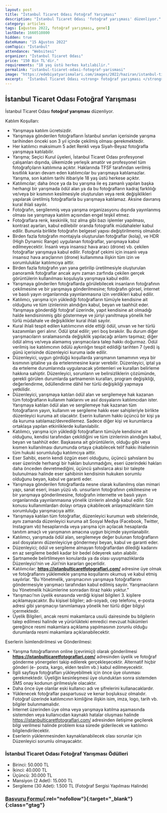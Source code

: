 ```yaml
---
layout: post
title: "İstanbul Ticaret Odası Fotoğraf Yarışması"
description: "İstanbul Ticaret Odası 'fotoğraf yarışması' düzenliyor."
category: articles
tags: [ağustos 2022, fotoğraf yarışması, genel]
lastDate: 1660510800
hidden: true
dateHuman: "15 Ağustos 2022"
comTopic: "İstanbul"
attendance: "Websitesi"
organizer: "İstanbul Ticaret Odası"
price: "150 Bin TL'dir."
requirements: "18 yaş üstü herkes katılabilir."
permalink: "istanbul-ticaret-odasi-fotograf-yarismasi"
image: "https://edebiyatyarismalari.com/images/2022/haziran/istanbul-ticaret-odasi-fotograf-yarismasi.jpg"
excerpt:  "İstanbul Ticaret Odası <strong> fotoğraf yarışması </strong> düzenliyor."
---
```


## İstanbul Ticaret Odası Fotoğraf Yarışması
İstanbul Ticaret Odası **fotoğraf yarışması** düzenliyor.  

Katılım Koşulları:
- Yarışmaya katılım ücretsizdir.
- Yarışmaya gönderilen fotoğrafların İstanbul sınırları içerisinde yarışma tarihinden önceki son 3 yıl içinde çekilmiş olması gerekmektedir.
- Her katılımcı maksimum 5 adet Renkli veya Siyah-Beyaz fotoğrafla yarışmaya katılabilir.
- Yarışma; Seçici Kurul üyeleri, İstanbul Ticaret Odası profesyonel çalışanları dışında, ülkemizde yerleşik amatör ve profesyonel tüm fotoğrafçıların katılımına açıktır. Haklarında TFSF tarafından verilmiş kısıtlılık kararı devam eden katılımcılar bu yarışmaya katılamazlar. Yarışma, son katılım tarihi itibariyle 18 yaş üstü herkese açıktır.
- Katılımcılar; daha önce ya da bu yarışma ile eş zamanlı yapılan başka herhangi bir yarışmada ödül alan ya da bu fotoğrafların kadraj farklılığı ve/veya bir kısmının kesilmesiyle oluşturulan veya renk değişiklikleri yapılarak üretilmiş fotoğraflarla bu yarışmaya katılamaz. Aksine davranış kural ihlali sayılır.
- Fotoğrafın, sergilenmiş veya yarışma organizasyonu dışında yayınlanmış olması ise yarışmaya katılım açısından engel teşkil etmez.
- Fotoğraflara renk, keskinlik, toz alma gibi bazı işlemler yapılması, kontrast ayarları, kabul edilebilir oranda fotografik müdahaleler kabul edilir. Bununla birlikte fotoğrafın belgesel yapısı değiştirilmemiş olmalıdır.
- Birden fazla fotoğrafın montajıyla oluşturulan fotoğraflar (kolaj), ve HDR (High Dynamic Range) uygulanan fotoğraflar, yarışmaya kabul edilmeyecektir. İnsanlı veya insansız hava aracı (drone) vb. çekilen fotoğraflar yarışmaya kabul edilir. Fotoğraf çekimi için insanlı veya insansız hava araçlarının (drone) kullanımına ilişkin tüm izin ve sorumluluklar katılımcıya aittir.
- Birden fazla fotoğrafın yan yana getirilip üretilmesiyle oluşturulan panoramik fotoğraflar ancak aynı zaman zarfında çekilen gerçek görüntülerin kullanılması koşuluyla yarışmaya kabul edilir.
- Yarışmaya gönderilen fotoğraflarda görülebilecek insanların fotoğrafının çekilmesine ve bir yarışmaya gönderilmesine; fotoğrafın görsel, internet ve basılı yayın organlarında yayınlanmasına izin verdikleri kabul edilir.
- Katılımcı, yarışma için yüklediği fotoğrafların tümüyle kendisine ait olduğunu ve tüm izinlerinin alındığını kabul, beyan ve taahhüt eder. Yarışmaya gönderdiği fotoğraf üzerinde, yapıt kendisine ait olmadığı halde kendisininmiş gibi göstermeye ve jüriyi yanıltmaya yönelik her türlü müdahale ve değişiklikler kural ihlali sayılır.
- Kural ihlali tespit edilen katılımcının elde ettiği ödül, unvan ve her türlü kazanımları geri alınır. Ödül iptal edilir; yeri boş bırakılır. Bu durum diğer yarışmacıların sıralamasında değişiklik yapılacağı anlamı taşımaz; diğer ödül almış ve/veya alamamış yarışmacılara talep hakkı doğurmaz. Ödül verilmiş ise katılımcının ödülü aykırılığın tespit edildiği tarihten 7 (yedi) iş günü içerisinde düzenleyici kuruma iade edilir.
- Düzenleyici, uygun gördüğü koşullarda yarışmanın tamamının veya bir kısmının iptaline ya da ertelenmesine karar verebilir. Düzenleyici, iptal ya da erteleme durumlarında uygulanacak yöntemleri ve kuralları belirleme hakkına sahiptir. Düzenleyici, sorunların ve belirsizliklerin çözümünde, gerekli görülen durumlarda şartnamenin kuralları, program değişikliği, değerlendirme, ödüllendirme dâhil her türlü değişikliği yapmaya yetkilidir.
- Düzenleyici, yarışmaya katılan ödül alan ve sergilemeye hak kazanan tüm fotoğrafların kullanım haklarını ve asıl dosyalarını katılımcıdan ister. Yarışmaya katılan ödül alan ve sergilemeye hak kazanan tüm fotoğrafların yayın, kullanım ve sergileme hakkı eser sahipleriyle birlikte düzenleyici kuruma ait olacaktır. Eserin kullanım hakkı üçüncü bir kişi ya da kuruma satılamaz/devredilemez. Sadece diğer kişi ve kurumlarca ortaklaşa yapılan etkinliklerde kullanılabilir.
- Katılımcı, yarışma için yüklediği fotoğrafların tümüyle kendisine ait olduğunu, kendisi tarafından çekildiğini ve tüm izinlerinin alındığını kabul, beyan ve taahhüt eder. Başkasına ait görüntülerin, olduğu gibi veya kısmen kullanılması durumunda ortaya çıkabilecek telif hakkı ihlallerinin tüm hukuki sorumluluğu katılımcıya aittir.
- Eser Sahibi, eserin kendi özgün eseri olduğunu, üçüncü şahısların bu eser üzerinde herhangi bir hakları bulunmadığını, eseri üzerindeki hakları daha önceden devretmediğini, üçüncü şahıslarca aksi bir talepte bulunulması halinde eser sahibinin kendisinin hukuken sorumlu olduğunu beyan, kabul ve garanti eder.
- Yarışmaya gönderilen fotoğraflarda nesne olarak kullanılmış olan mimari yapı, sanat eseri, insan yüzü vb. unsurların fotoğrafının çekilmesine ve bir yarışmaya gönderilmesine, fotoğrafın internette ve basılı yayın organlarında yayınlanmasına yönelik izinlerin alındığı kabul edilir. Söz konusu kullanımlardan dolayı ortaya çıkabilecek anlaşmazlıkların tüm sorumluluğu yarışmacıya aittir.
- Yarışmaya katılan tüm fotoğraflar, düzenleyici kurumun web sitelerinde, aynı zamanda düzenleyici kuruma ait Sosyal Medya (Facebook, Twitter, Instagram vb) hesaplarında veya yarışma için açılacak hesaplarda tanıtım amaçlı ve yarışmanın amacına uygun biçimde yayınlanabilir.
- Katılımcı, yarışmada ödül alan, sergilemeye değer bulunan fotoğrafların asıl dosyalarını düzenleyiciye göndermeyi beyan, kabul ve garanti eder.
- Düzenleyici; ödül ve sergileme almayan fotoğraflardan dilediği kadarını en az sergileme bedeli kadar bir bedel ödeyerek satın alabilir.
- Şartnamede belirtilmeyen konularda ya da olası uyuşmazlıklarda Düzenleyici’nin ve Jüri’nin kararları geçerlidir.
- Katılımcılar; **https://istanbulticaretfotograflari.com/** adresine üye olmak ve fotoğraflarını yüklemekle yarışma koşullarını okumuş ve kabul etmiş sayılırlar. “Bu Yönetmelik, yarışmacının yarışmaya fotoğraflarını göndermesiyle yarışmacı tarafından kabul edilmiş sayılır. Yarışmacıların bu Yönetmelik hükümlerine sonradan itiraz hakkı yoktur.”
- Yarışmacı’nın üyelik esnasında verdiği kişisel bilgileri 3. kişilere açıklamayacaktır. Bu kişisel bilgiler; adı-soyadı, cep telefonu, e-posta adresi gibi yarışmacıyı tanımlamaya yönelik her türlü diğer bilgiyi içermektedir.
- Üyelik Bilgileri, ancak resmi makamlarca usulü dairesinde bu bilgilerin talep edilmesi halinde ve yürürlükteki emredici mevzuat hükümleri gereğince resmi makamlara açıklama yapılmasının zorunlu olduğu durumlarda resmi makamlara açıklanabilecektir.

Eserlerin İsimlendirilmesi ve Gönderilmesi:
- Yarışma fotoğraflarının online (çevrimiçi) olarak gönderilmesi **https://istanbulticaretfotograflari.com/** adresinden üyelik ve fotoğraf gönderme yönergeleri takip edilerek gerçekleşecektir. Alternatif hiçbir gönderi (e- posta, kargo, elden teslim vb.) kabul edilmeyecektir.
- İlgili sayfaya fotoğrafları yükleyebilmek için önce üye olunması gerekmektedir. Üyeliğin kesinleşmesi üye olunduktan sonra sistemden SMS onay kodunun girilmesiyle olacaktır.
- Daha önce üye olanlar eski kullanıcı adı ve şifrelerini kullanacaklardır.
- Yüklenecek fotoğraflar paspartusuz ve kenar boşluksuz olmalıdır. Fotoğraf üzerinde katılımcının kimliğine ilişkin isim, imza, logo, tarih vb. bilgiler bulunmamalıdır.
- İnternet üzerinden üye olma veya yarışmaya katılma aşamasında sistemden veya kullanıcıdan kaynaklı hatalar oluşması halinde https://istanbulticaretfotograflari.com/ adresinden iletişime geçilerek bilgi verilmesi halinde problem kısa sürede giderilecek ve katılımcı bilgilendirilecektir.
- Eserlerin yüklenmesinden kaynaklanabilecek olası sorunlar için Düzenleyici sorumlu olmayacaktır.


### İstanbul Ticaret Odası Fotoğraf Yarışması Ödülleri
- Birinci: 50.000 TL
- İkinci: 40.000 TL
- Üçüncü: 30.000 TL
- Mansiyon (2 Adet): 15.000 TL
- Sergileme (30 Adet): 1.500 TL  (Fotoğraf Sergisi Yapılması Halinde)


### [Başvuru Formu](https://istanbulticaretfotograflari.com/?ref=edebiyatyarismalari.com){:rel="nofollow"}{:target="_blank"}{:class="gtag"}